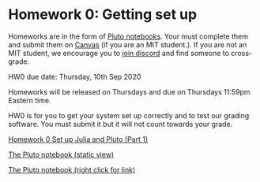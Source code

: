 # Homework 0: Getting set up


Homeworks are in the form of [Pluto notebooks](https://github.com/fonsp/Pluto.jl). Your must complete them and submit them on [Canvas](https://canvas.mit.edu/courses/5637) (if you are an MIT student.). If you are not an MIT student, we encourage you to [join discord](https://discord.gg/Z5qnVf8) and find someone to cross-grade.

HW0 due date: Thursday, 10th Sep 2020

Homeworks will be released on Thursdays and due on Thursdays 11:59pm Eastern time.

HW0 is for you to get your system set up correctly and to test our grading software. You must submit it but it will not count towards your grade.


[Homework 0 Set up Julia and Pluto (Part 1)](/installation/)

[The Pluto notebook (static view)](https://htmlpreview.github.io/?https://github.com/mitmath/18S191/blob/master/homework/homework0/hw0.html)

[The Pluto notebook (right click for link)](https://github.com/mitmath/18S191/blob/master/homework/homework0/hw0.jl)


